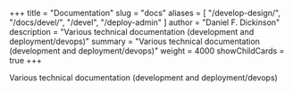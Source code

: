 +++
title = "Documentation"
slug = "docs"
aliases = [
	"/develop-design/",
	"/docs/devel/",
	"/devel",
	"/deploy-admin"
]
author = "Daniel F. Dickinson"
description = "Various technical documentation (development and deployment/devops)"
summary = "Various technical documentation (development and deployment/devops)"
weight = 4000
showChildCards = true
+++

Various technical documentation (development and deployment/devops)
